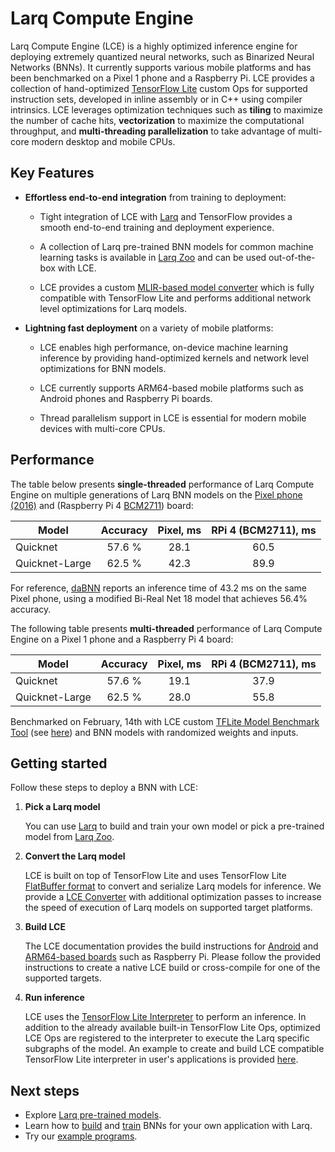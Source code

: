 # Larq Compute Engine
Larq Compute Engine (LCE) is a highly optimized inference engine for deploying
extremely quantized neural networks, such as
Binarized Neural Networks (BNNs). It currently supports various mobile platforms
and has been benchmarked on a Pixel 1 phone and a Raspberry Pi.
LCE provides a collection of hand-optimized [TensorFlow Lite](https://www.tensorflow.org/lite)
custom Ops for supported instruction sets, developed in inline assembly or in C++ 
using compiler intrinsics. LCE leverages optimization techniques
such as **tiling** to maximize the number of cache hits, **vectorization** to maximize 
the computational throughput, and **multi-threading parallelization** to take
advantage of multi-core modern desktop and mobile CPUs.

## Key Features
- **Effortless end-to-end integration** from training to deployment:

    - Tight integration of LCE with [Larq](https://larq.dev) and
      TensorFlow provides a smooth end-to-end training and deployment experience.

    - A collection of Larq pre-trained BNN models for common machine learning tasks
      is available in [Larq Zoo](https://larq.dev/models/)
      and can be used out-of-the-box with LCE.

    - LCE provides a custom [MLIR-based model converter](./docs/mlir_converter.md) which
      is fully compatible with TensorFlow Lite and performs additional
      network level optimizations for Larq models.

- **Lightning fast deployment** on a variety of mobile platforms:

    - LCE enables high performance, on-device machine learning inference by
      providing hand-optimized kernels and network level optimizations for BNN models.

    - LCE currently supports ARM64-based mobile platforms such as Android phones
      and Raspberry Pi boards.

    - Thread parallelism support in LCE is essential for modern mobile devices with
      multi-core CPUs.

## Performance
The table below presents **single-threaded** performance of Larq Compute Engine on multiple
generations of Larq BNN models on the [Pixel phone (2016)](https://support.google.com/pixelphone/answer/7158570?hl=en-GB)
and (Raspberry Pi 4 [BCM2711](https://www.raspberrypi.org/documentation/hardware/raspberrypi/bcm2711/README.md)) board:

| Model          | Accuracy  | Pixel, ms   | RPi 4 (BCM2711), ms |
| -------------- | :-------: | :---------: | :----------:        |
| Quicknet       | 57.6 %    | 28.1        | 60.5                |
| Quicknet-Large | 62.5 %    | 42.3        | 89.9                |

For reference, [daBNN](https://github.com/JDAI-CV/dabnn) reports an inference time of 43.2 ms on the same Pixel phone, using a modified Bi-Real Net 18 model that achieves 56.4% accuracy.

The following table presents **multi-threaded** performance of Larq Compute Engine on
a Pixel 1 phone and a Raspberry Pi 4 board:

| Model          | Accuracy  | Pixel, ms   | RPi 4 (BCM2711), ms |
| -------------- | :-------: | :---------: | :----------:        |
| Quicknet       | 57.6 %    | 19.1        | 37.9                |
| Quicknet-Large | 62.5 %    | 28.0        | 55.8                |

Benchmarked on February, 14th with LCE custom
[TFLite Model Benchmark Tool](https://github.com/tensorflow/tensorflow/tree/master/tensorflow/lite/tools/benchmark)
(see [here](./larq_compute_engine/tflite/benchmark))
and BNN models with randomized weights and inputs.

## Getting started
Follow these steps to deploy a BNN with LCE:

1. **Pick a Larq model**

    You can use [Larq](https://larq.dev) to build and train your own
    model or pick a pre-trained model from [Larq Zoo](https://larq.dev/models/).

1. **Convert the Larq model**

    LCE is built on top of TensorFlow Lite and uses TensorFlow Lite
    [FlatBuffer format](https://google.github.io/flatbuffers/)
    to convert and serialize Larq models for inference.
    We provide a [LCE Converter](./docs/mlir_converter.md) with additional
    optimization passes to increase the speed of execution of Larq models
    on supported target platforms.

1. **Build LCE**

    The LCE documentation provides the build instructions for [Android](./docs/quickstart_android.md)
    and [ARM64-based boards](./docs/build_arm.md) such as Raspberry Pi.
    Please follow the provided instructions to create a native LCE build
    or cross-compile for one of the supported targets.


1. **Run inference**

    LCE uses the [TensorFlow Lite Interpreter](https://github.com/tensorflow/tensorflow/blob/master/tensorflow/lite/g3doc/guide/inference.md) 
    to perform an inference. In addition to the already available built-in
    TensorFlow Lite Ops, optimized LCE Ops are registered to the interpreter
    to execute the Larq specific subgraphs of the model. An example to create
    and build LCE compatible TensorFlow Lite interpreter in user's applications
    is provided [here](./docs/inference.md).

## Next steps
- Explore [Larq pre-trained models](https://larq.dev/models/).
- Learn how to [build](https://larq.dev/guides/bnn-architecture/) and
  [train](https://larq.dev/guides/bnn-optimization/) BNNs for your own
  application with Larq.
- Try our [example programs](./examples/).
